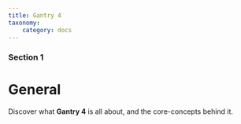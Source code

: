 ```yaml
---
title: Gantry 4
taxonomy:
    category: docs
---
```


### Section 1

# General

Discover what **Gantry 4** is all about, and the core-concepts behind it.
